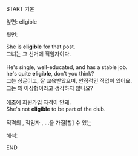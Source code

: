 START
기본

앞면:
eligible


뒷면:
<div>She is <strong>eligible</strong> for that post. </div><div><div>그녀는 그 선거에 적임자이다.</div></div><div><br></div><div>He's single, well-educated, and has a stable job.</div><div>he's quite <b>eligible</b>, don't you think?<br></div><div>그는 싱글이고, 잘 교육받았으며, 안정적인 직업이 있어요.</div><div>그는 꽤 이상형이라고 생각하지 않나요?<br></div><div><br></div><div><div><div>애초에 회원가입 자격이 안돼.</div></div><div><div>She's not <strong>eligible</strong> to be part of the club.</div></div></div><div><br></div><div>적격의 , 적임자 , …을 가질[할] 수 있는</div>


해석:

END